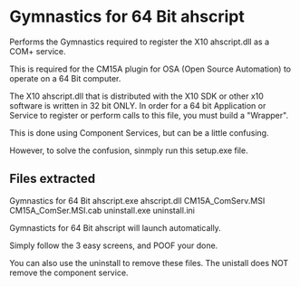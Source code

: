 Gymnastics for 64 Bit ahscript
==========

Performs the Gymnastics required to register the X10 ahscript.dll as a COM+ service.

This is required for the CM15A plugin for OSA (Open Source Automation) to operate on a 64 Bit computer.

The X10 ahscript.dll that is distributed with the X10 SDK or other x10 software is written in 32 bit ONLY.
In order for a 64 bit Application or Service to register or perform calls to this file, you must build a "Wrapper".

This is done using Component Services, but can be a little confusing.

However, to solve the confusion, sinmply run this setup.exe file.

Files extracted
---------------
Gymnastics for 64 Bit ahscript.exe
ahscript.dll
CM15A_ComServ.MSI
CM15A_ComSer.MSI.cab
uninstall.exe
uninstall.ini

Gymnasticts for 64 Bit ahscript will launch automatically.

Simply follow the 3 easy screens, and POOF your done.

You can also use the uninstall to remove these files.
The unistall does NOT remove the component service.
